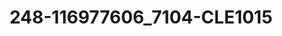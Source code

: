 ---
title: 248-116977606_7104-CLE1015
image: 248-116977606_7104-CLE1015.jpg
brand: sposo
layout: vestito
---